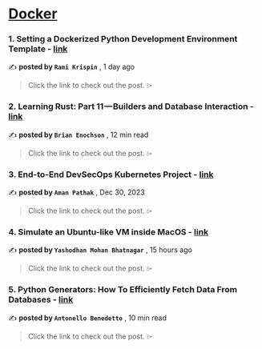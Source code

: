 
<h1><a href=https://medium.com/tag/docker/recommended target="_blank" rel="noopener noreferrer">Docker</a></h1>
<h3>1. Setting a Dockerized Python Development Environment Template - <a href=https://medium.com/@rami.krispin/setting-a-dockerized-python-development-environment-template-de2400c4812b?source=tag_recommended_feed---------0-84----------docker----------8ae7b277_1808_4c3a_aeae_57aaa0b814e5------- target="_blank" rel="noopener noreferrer">link</a></h3>

✍️ **posted by `Rami Krispin`** <date> , 1 day ago</date>

<blockquote>Click the link to check out the post. ⌲</blockquote>

<h3>2. Learning Rust: Part 11 — Builders and Database Interaction - <a href=https://medium.com/gitconnected/learning-rust-part-11-builders-and-database-interaction-2c1f3207b6a2?source=tag_recommended_feed---------1-107----------docker----------8ae7b277_1808_4c3a_aeae_57aaa0b814e5------- target="_blank" rel="noopener noreferrer">link</a></h3>

✍️ **posted by `Brian Enochson`** <date> , 12 min read</date>

<blockquote>Click the link to check out the post. ⌲</blockquote>

<h3>3. End-to-End DevSecOps Kubernetes Project - <a href=https://medium.com/devops-dev/end-to-end-devsecops-kubernetes-project-4259f90722ef?source=tag_recommended_feed---------2-85----------docker----------8ae7b277_1808_4c3a_aeae_57aaa0b814e5------- target="_blank" rel="noopener noreferrer">link</a></h3>

✍️ **posted by `Aman Pathak`** <date> , Dec 30, 2023</date>

<blockquote>Click the link to check out the post. ⌲</blockquote>

<h3>4. Simulate an Ubuntu-like VM inside MacOS - <a href=https://medium.com/@yashodhanmohan/simulate-an-ubuntu-like-vm-inside-macos-2a20332e02e8?source=tag_recommended_feed---------3-84----------docker----------8ae7b277_1808_4c3a_aeae_57aaa0b814e5------- target="_blank" rel="noopener noreferrer">link</a></h3>

✍️ **posted by `Yashodhan Mohan Bhatnagar`** <date> , 15 hours ago</date>

<blockquote>Click the link to check out the post. ⌲</blockquote>

<h3>5. Python Generators: How To Efficiently Fetch Data From Databases - <a href=https://medium.com/gitconnected/python-generators-how-to-efficiently-fetch-data-from-databases-25f1947f56c0?source=tag_recommended_feed---------4-107----------docker----------8ae7b277_1808_4c3a_aeae_57aaa0b814e5------- target="_blank" rel="noopener noreferrer">link</a></h3>

✍️ **posted by `Antonello Benedetto`** <date> , 10 min read</date>

<blockquote>Click the link to check out the post. ⌲</blockquote>

